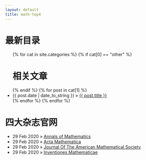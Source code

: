 ```yaml
---
layout: default
title: math-top4
---
```


<div id="home">
  <h1> 最新目录 </h1>
  <ul class="posts">
    {% for cat in site.categories %}
      <!-- {% if cat[0] == "annals" %}
        <h1> annals最新一期目录 </h1>
      {% endif %}
      {% if cat[0] == "acta" %}
        <h1> acta最新一期目录 </h1>
      {% endif %}
      {% if cat[0] == "acta" %}
        <h1> acta最新一期目录 </h1>
      {% endif %}
      {% if cat[0] == "acta" %}
        <h1> acta最新一期目录 </h1>
      {% endif %} -->
      {% if cat[0] == "other" %}
        <h1> 相关文章 </h1>
      {% endif %}
      {% for post in cat[1] %}
        <li><span>{{ post.date | date_to_string }}</span> &raquo; <a href="{{ post.url }}">{{ post.title }}</a></li>
      {% endfor %}
    {% endfor %}
  </ul>

  <h1>四大杂志官网</h1>
  <ul class="posts">
    <li><span>29 Feb 2020</span> &raquo; <a href="http://annals.math.princeton.edu/">Annals of Mathematics</a></li>
    <li><span>29 Feb 2020</span> &raquo; <a href="https://www.intlpress.com/site/pub/pages/journals/items/acta/_home/_main/index.php">Acta Mathematica</a></li>
    <li><span>29 Feb 2020</span> &raquo; <a href="http://www.ams.org/journals/jams/all_issues.html">Journal Of The American Mathematical Society</a></li>
    <li><span>29 Feb 2020</span> &raquo; <a href="https://link.springer.com/journal/volumesAndIssues/222">Inventiones Mathematicae</a></li>
  </ul>
</div>
